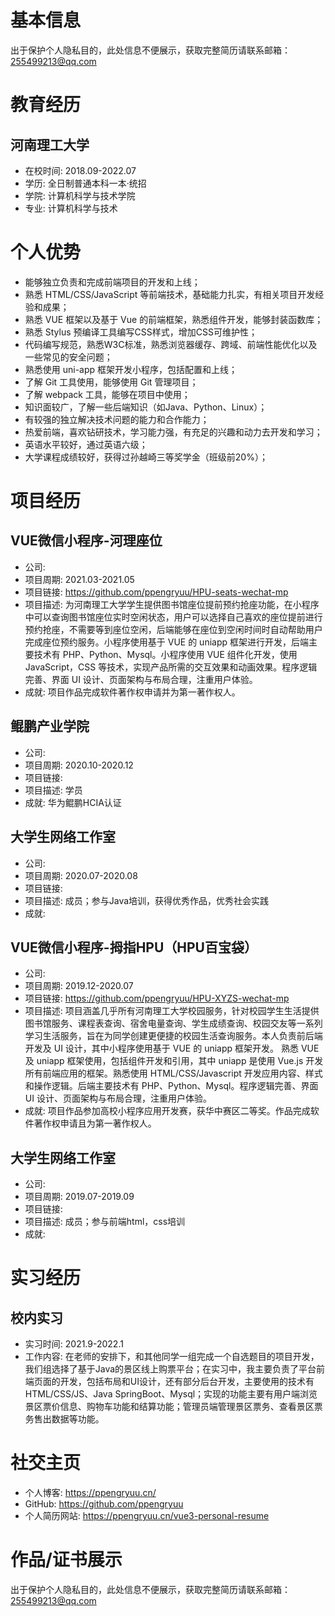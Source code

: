 # 基本信息

出于保护个人隐私目的，此处信息不便展示，获取完整简历请联系邮箱：255499213@qq.com

# 教育经历

## 河南理工大学

- 在校时间: 2018.09-2022.07
- 学历: 全日制普通本科一本·统招
- 学院: 计算机科学与技术学院
- 专业: 计算机科学与技术

# 个人优势

- 能够独立负责和完成前端项目的开发和上线；
- 熟悉 HTML/CSS/JavaScript 等前端技术，基础能力扎实，有相关项目开发经验和成果；
- 熟悉 VUE 框架以及基于 Vue 的前端框架，熟悉组件开发，能够封装函数库；
- 熟悉 Stylus 预编译工具编写CSS样式，增加CSS可维护性；
- 代码编写规范，熟悉W3C标准，熟悉浏览器缓存、跨域、前端性能优化以及一些常见的安全问题；
- 熟悉使用 uni-app 框架开发小程序，包括配置和上线；
- 了解 Git 工具使用，能够使用 Git 管理项目；
- 了解 webpack 工具，能够在项目中使用；
- 知识面较广，了解一些后端知识（如Java、Python、Linux）；
- 有较强的独立解决技术问题的能力和合作能力；
- 热爱前端，喜欢钻研技术，学习能力强，有充足的兴趣和动力去开发和学习；
- 英语水平较好，通过英语六级；
- 大学课程成绩较好，获得过孙越崎三等奖学金（班级前20%）；

# 项目经历

## VUE微信小程序-河理座位

- 公司: 
- 项目周期: 2021.03-2021.05
- 项目链接: https://github.com/ppengryuu/HPU-seats-wechat-mp
- 项目描述: 为河南理工大学学生提供图书馆座位提前预约抢座功能，在小程序中可以查询图书馆座位实时空闲状态，用户可以选择自己喜欢的座位提前进行预约抢座，不需要等到座位空闲，后端能够在座位到空闲时间时自动帮助用户完成座位预约服务。小程序使用基于 VUE 的 uniapp 框架进行开发，后端主要技术有 PHP、Python、Mysql。小程序使用 VUE 组件化开发，使用 JavaScript，CSS 等技术，实现产品所需的交互效果和动画效果。程序逻辑完善、界面 UI 设计、页面架构与布局合理，注重用户体验。
- 成就: 项目作品完成软件著作权申请并为第一著作权人。

## 鲲鹏产业学院

- 公司: 
- 项目周期: 2020.10-2020.12
- 项目链接: 
- 项目描述: 学员
- 成就: 华为鲲鹏HCIA认证

## 大学生网络工作室

- 公司: 
- 项目周期: 2020.07-2020.08
- 项目链接: 
- 项目描述: 成员；参与Java培训，获得优秀作品，优秀社会实践
- 成就: 

## VUE微信小程序-拇指HPU（HPU百宝袋）

- 公司: 
- 项目周期: 2019.12-2020.07
- 项目链接: https://github.com/ppengryuu/HPU-XYZS-wechat-mp
- 项目描述: 项目涵盖几乎所有河南理工大学校园服务，针对校园学生生活提供图书馆服务、课程表查询、宿舍电量查询、学生成绩查询、校园交友等一系列学习生活服务，旨在为同学创建更便捷的校园生活查询服务。本人负责前后端开发及 UI 设计，其中小程序使用基于 VUE 的 uniapp 框架开发。 熟悉 VUE 及 uniapp 框架使用，包括组件开发和引用，其中 uniapp 是使用 Vue.js 开发所有前端应用的框架。熟悉使用 HTML/CSS/Javascript 开发应用内容、样式和操作逻辑。后端主要技术有 PHP、Python、Mysql。程序逻辑完善、界面 UI 设计、页面架构与布局合理，注重用户体验。
- 成就: 项目作品参加高校小程序应用开发赛，获华中赛区二等奖。作品完成软件著作权申请且为第一著作权人。

## 大学生网络工作室

- 公司: 
- 项目周期: 2019.07-2019.09
- 项目链接: 
- 项目描述: 成员；参与前端html，css培训
- 成就: 

# 实习经历

## 校内实习

- 实习时间: 2021.9-2022.1
- 工作内容: 在老师的安排下，和其他同学一组完成一个自选题目的项目开发，我们组选择了基于Java的景区线上购票平台；在实习中，我主要负责了平台前端页面的开发，包括布局和UI设计，还有部分后台开发，主要使用的技术有 HTML/CSS/JS、Java SpringBoot、Mysql；实现的功能主要有用户端浏览景区票价信息、购物车功能和结算功能；管理员端管理景区票务、查看景区票务售出数据等功能。

# 社交主页

- 个人博客: https://ppengryuu.cn/
- GitHub: https://github.com/ppengryuu
- 个人简历网站: https://ppengryuu.cn/vue3-personal-resume

# 作品/证书展示

出于保护个人隐私目的，此处信息不便展示，获取完整简历请联系邮箱：255499213@qq.com
